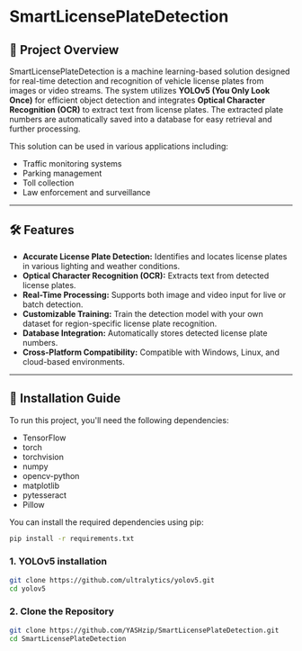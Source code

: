 # SmartLicensePlateDetection

## 🚗 **Project Overview**  
SmartLicensePlateDetection is a machine learning-based solution designed for real-time detection and recognition of vehicle license plates from images or video streams. The system utilizes **YOLOv5 (You Only Look Once)** for efficient object detection and integrates **Optical Character Recognition (OCR)** to extract text from license plates. The extracted plate numbers are automatically saved into a database for easy retrieval and further processing.

This solution can be used in various applications including:
- Traffic monitoring systems
- Parking management
- Toll collection
- Law enforcement and surveillance

---

## 🛠️ **Features**
- **Accurate License Plate Detection:** Identifies and locates license plates in various lighting and weather conditions.
- **Optical Character Recognition (OCR):** Extracts text from detected license plates.
- **Real-Time Processing:** Supports both image and video input for live or batch detection.
- **Customizable Training:** Train the detection model with your own dataset for region-specific license plate recognition.
- **Database Integration:** Automatically stores detected license plate numbers.
- **Cross-Platform Compatibility:** Compatible with Windows, Linux, and cloud-based environments.

---

## 🔧 **Installation Guide**
To run this project, you'll need the following dependencies:

- TensorFlow
- torch
- torchvision
- numpy
- opencv-python
- matplotlib
- pytesseract
- Pillow

You can install the required dependencies using pip:
```bash
pip install -r requirements.txt
```
### **1. YOLOv5 installation**
```bash
git clone https://github.com/ultralytics/yolov5.git
cd yolov5
```

### **2. Clone the Repository**
```bash
git clone https://github.com/YASHzip/SmartLicensePlateDetection.git
cd SmartLicensePlateDetection
```
